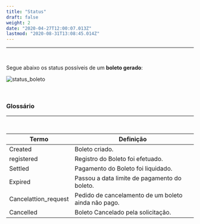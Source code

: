 ```yaml
---
title: "Status"
draft: false
weight: 2
date: "2020-04-27T12:00:07.013Z"
lastmod: "2020-08-31T13:08:45.014Z"
---
```


---
<br>

Segue abaixo os status possíveis de um **boleto gerado**: 

![status_boleto](/docs/referencia-da-api/emissao-de-boletos/status/status_do_boleto.PNG)

<br>

### Glossário
---
<br>

| Termo      			| Definição                            						|
| --------------------- |---------------------------------------------------------- |
| Created 	 			| Boleto criado.											|
| registered 			| Registro do Boleto foi efetuado.							|
| Settled 	 			| Pagamento do Boleto foi liquidado.						|
| Expired    			| Passou a data limite de pagamento do boleto.				|
| Cancelattion_request  | Pedido de cancelamento de um boleto ainda não pago.		|
| Cancelled 			| Boleto Cancelado pela solicitação.						|